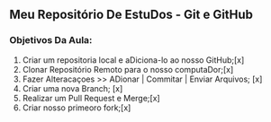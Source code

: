 
## Meu Repositório De EstuDos - Git e GitHub

### Objetivos Da Aula:

1. Criar um repositoria local e aDiciona-lo ao nosso GitHub;[x]
2. Clonar Repositório Remoto para o nosso computaDor;[x]
3. Fazer Alteracaçoes >> ADionar | Commitar | Enviar Arquivos; [x]
4. Criar uma nova Branch; [x]
5. Realizar um Pull Request e Merge;[x]
7. Criar nosso primeoro fork;[x]